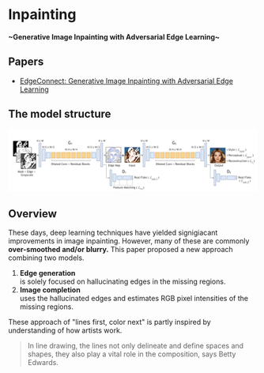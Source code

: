 # Inpainting
#### \~Generative Image Inpainting with Adversarial Edge Learning\~
## Papers
- [EdgeConnect: Generative Image Inpainting with Adversarial Edge Learning](https://arxiv.org/abs/1901.00212)

## The model structure
<img src="./img/model-for-visualize.png">

## Overview
These days, deep learning techniques have yielded signigiacant improvements in image inpainting. However, many of these are commonly <b>over-smoothed and/or blurry.</b> This paper proposed a new approach combining two models.
1. <b>Edge generation</b><br>
is solely focused on hallucinating edges in the missing regions.
2. <b>Image completion</b><br>
uses the hallucinated edges and estimates RGB pixel intensities of the missing regions.

These approach of "lines first, color next" is partly inspired by understanding of how artists work.
> In line drawing, the lines not only delineate and define spaces and shapes, they also play a vital role in the composition, says Betty Edwards.
